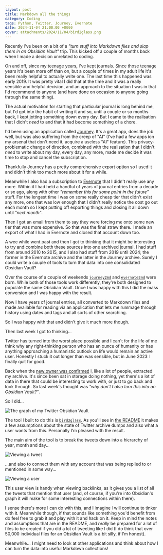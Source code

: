 ```yaml
---
layout: post
title: Markdown all the things
category: Coding
tags: Python, Twitter, Journey, Evernote
date: 2024-11-04 21:00:00 +0000
cover: attachments/2024/11/04/bird2glass.png
---
```


Recently I've been on a bit of a *"turn stuff into Markdown files and slap
them in an Obsidian Vault"* trip. This kicked off a couple of months back
when I made a decision unrelated to coding.

On and off, since my teenage years, I've kept journals. Since those teenage
years it's been more off than on, but a couple of times in my adult life
it's been really helpful to actually write one. The last time this happened
was early 2019. It was pretty vital I did that at the time and it was a
really sensible and helpful decision, and an approach to the situation I was
in that I'd recommend to anyone (and have done on occasion to anyone going
through the same thing).

The actual motivation for starting that particular journal is long behind
me, but I'd got into the habit of writing it and so, until a couple or so
months back, I kept jotting something down every day. But I came to the
realisation that I didn't *need* to and that it had become something of a
chore.

I'd been using an application called [Journey](https://journey.cloud). It's
a great app, does the job well, but was also suffering from the creep of
"AI" (I've had a few apps ion my arsenal that don't need it, acquire a
useless "AI" feature). This privacy-problematic change of direction,
combined with the realisation that I didn't *need* to write about my day,
every day, any more, made me decide it was time to stop and cancel the
subscription.

Thankfully Journey has a pretty comprehensive export option so I used it and
didn't think too much more about it for a while.

Meanwhile I also had a subscription to [Evernote](https://evernote.com) that
I didn't really use any more. Within it I had held a handful of years of
journal entries from a decade or so ago, along with other *"remember this
for some point in the future"* stuff. For the longest time I was on some
really cheap tier that didn't exist any more, one that was low enough that I
didn't really notice the cost go out each month so I kept putting off
exporting things and closing it all down until *"next month"*.

Then I got an email from them to say they were forcing me onto some new tier
that was more expensive. So that was the final straw there. I made an export
of what I had in Evernote and closed that account down too.

A wee while went past and then I got to thinking that it might be
interesting to try and combine both these sources into one archived journal.
I had stuff from around 2010 to 2015, and I also had stuff from 2019 until
2024; the former in the Evernote archive and the latter in the Journey
archive. Surely I could write a couple of tools to turn that data into one
consolidated Obsidian Vault?

Over the course of a couple of weekends
[`journey2md`](https://github.com/davep/journey2md) and
[`evernote2md`](https://github.com/davep/evernote2md) were born. While both
of those tools work differently, they're both designed to populate the same
Obsidian Vault. Once I was happy with this I did the mass conversion and I
was happy with the result.

Now I have years of journal entries, all converted to Markdown files and
made available for reading via an application that lets me rummage through
history using dates and tags and all sorts of other searching.

So I was happy with that and didn't give it much more though.

Then last week I got to thinking...

Twitter has turned into the worst place possible and I can't for the life of
me think why any right-thinking person who has an ounce of humanity or has
anything approaching a humanistic outlook on life would remain an active
user. Honestly I stuck it out longer than was sensible, but in June 2023 I
finally quit for good.

Back when the [new owner was
confirmed](https://en.wikipedia.org/wiki/Acquisition_of_Twitter_by_Elon_Musk)
I, like a lot of people, extracted my archive. It's since been sat in
storage doing nothing, yet there's a lot of data in there that could be
interesting to work with, or just to go back and look through. So last
week's thought was *"why don't I also turn this into an Obsidian Vault?"*.

So I did...

![The graph of my Twitter Obsidian Vault](/attachments/2024/11/04/bird2glass.png)

The tool I built to do this is
[`bird2glass`](https://github.com/davep/bird2glass). As you'll see in [the
README](https://github.com/davep/bird2glass/blob/main/README.md) it makes a
few assumptions about the state of Twitter archive dumps and also what a
user wants from this. Personally I'm pleased with the result.

The main aim of the tool is to break the tweets down into a hierarchy of
year, month and day...

![Viewing a tweet](/attachments/2024/11/04/tweet-view.png)

...and also to connect them with any account that was being replied to or
mentioned in some way...

![Viewing a user](/attachments/2024/11/04/user-view.png)

This user view is handy when viewing backlinks, as it gives you a list of
all the tweets that mention that user (and, of course, if you're into
Obsidian's graph it will make for some interesting connections within
there).

I sense there's more I can do with this, and I imagine I will continue to
tinker with it. Meanwhile though, if that sounds like something you'd
benefit from do feel free to grab it and play with it and hack on it. Keep
in mind the notes and assumptions that are in the README, and *really* be
prepared for a lot of files to be created if you did a lot of tweeting like
I did (I do think that over 50,000 individual files for an Obsidian Vault is
a bit silly, if I'm honest).

Meanwhile... I might need to look at other applications and think about how
I can turn the data into useful Markdown collections!
